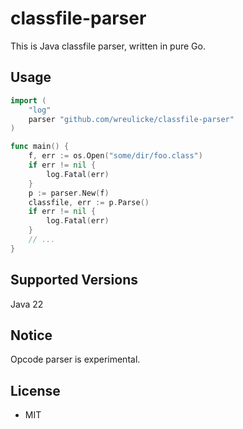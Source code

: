 
# classfile-parser

This is Java classfile parser, written in pure Go.

## Usage

```go
import (
	"log"
	parser "github.com/wreulicke/classfile-parser"
)

func main() {
	f, err := os.Open("some/dir/foo.class")
	if err != nil {
		log.Fatal(err)
	}
	p := parser.New(f)
	classfile, err := p.Parse()
	if err != nil {
		log.Fatal(err)
	}
	// ...
}
```

## Supported Versions

Java 22

## Notice

Opcode parser is experimental.

## License

* MIT
